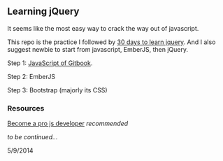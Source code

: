 ## Learning jQuery

It seems like the most easy way to crack the way out of javascript.

This repo is the practice I followed by [30 days to learn jquery](https://tutsplus.com/course/30-days-to-learn-jquery/). And I also suggest newbie to start from javascript, EmberJS, then jQuery.


Step 1: [JavaScript of Gitbook](http://gitbookio.github.io/javascript/conditional/README.html).

Step 2: EmberJS

Step 3: Bootstrap (majorly its CSS)



### Resources

[Become a pro js developer](https://tutsplus.com/2013/05/become-a-professional-javascript-developer/) _recommended_



_to be continued..._

5/9/2014

